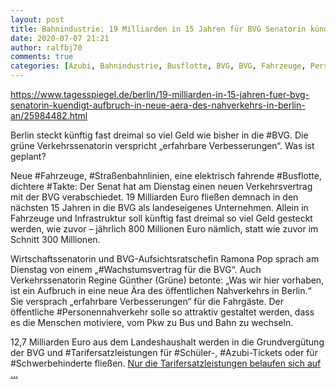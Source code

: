 ```yaml
---
layout: post
title: Bahnindustrie: 19 Milliarden in 15 Jahren für BVG Senatorin kündigt „Aufbruch in neue Ära des Nahverkehrs in Berlin“ an, aus Der Tagesspiegel
date: 2020-07-07 21:21
author: ralfbj70
comments: true
categories: [Azubi, Bahnindustrie, Busflotte, BVG, BVG, Fahrzeuge, Personennahverkehr, Schüler, Schwerbehinderte, Straßenbahnlinien, Takte, Tarifersatzleistungen]
---
```

https://www.tagesspiegel.de/berlin/19-milliarden-in-15-jahren-fuer-bvg-senatorin-kuendigt-aufbruch-in-neue-aera-des-nahverkehrs-in-berlin-an/25984482.html

Berlin steckt künftig fast dreimal so viel Geld wie bisher in die #BVG. Die grüne Verkehrssenatorin verspricht „erfahrbare Verbesserungen“. Was ist geplant?

Neue #Fahrzeuge, #Straßenbahnlinien, eine elektrisch fahrende #Busflotte, dichtere #Takte: Der Senat hat am Dienstag einen neuen Verkehrsvertrag mit der BVG verabschiedet. 19 Milliarden Euro fließen demnach in den nächsten 15 Jahren in die BVG als landeseigenes Unternehmen. Allein in Fahrzeuge und Infrastruktur soll künftig fast dreimal so viel Geld gesteckt werden, wie zuvor – jährlich 800 Millionen Euro nämlich, statt wie zuvor im Schnitt 300 Millionen.

Wirtschaftssenatorin und BVG-Aufsichtsratschefin Ramona Pop sprach am Dienstag von einem „#Wachstumsvertrag für die BVG“. Auch Verkehrssenatorin Regine Günther (Grüne) betonte: „Was wir hier vorhaben, ist ein Aufbruch in eine neue Ära des öffentlichen Nahverkehrs in Berlin.“ Sie versprach „erfahrbare Verbesserungen“ für die Fahrgäste. Der öffentliche #Personennahverkehr solle so attraktiv gestaltet werden, dass es die Menschen motiviere, vom Pkw zu Bus und Bahn zu wechseln.

12,7 Milliarden Euro aus dem Landeshaushalt werden in die Grundvergütung der BVG und #Tarifersatzleistungen für #Schüler-, #Azubi-Tickets oder für #Schwerbehinderte fließen. <a href="https://www.tagesspiegel.de/berlin/19-milliarden-in-15-jahren-fuer-bvg-senatorin-kuendigt-aufbruch-in-neue-aera-des-nahverkehrs-in-berlin-an/25984482.html">Nur die Tarifersatzleistungen belaufen sich auf ...</a>
